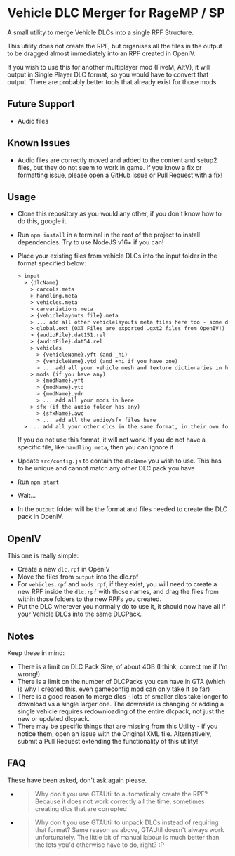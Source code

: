 # Vehicle DLC Merger for RageMP / SP

A small utility to merge Vehicle DLCs into a single RPF Structure.

This utility does not create the RPF, but organises all the files in the output to be dragged almost immediately into an RPF created in OpenIV.

If you wish to use this for another multiplayer mod (FiveM, AltV), it will output in Single Player DLC format, so you would have to convert that output. There are probably better tools that already exist for those mods.

## Future Support

- Audio files

## Known Issues

- Audio files are correctly moved and added to the content and setup2 files, but they do not seem to work in game. If you know a fix or formatting issue, please open a GitHub Issue or Pull Request with a fix!

## Usage

- Clone this repository as you would any other, if you don't know how to do this, google it.
- Run `npm install` in a terminal in the root of the project to install dependencies. Try to use NodeJS v16+ if you can!
- Place your existing files from vehicle DLCs into the input folder in the format specified below:

  ```txt
  > input
    > {dlcName}
      > carcols.meta
      > handling.meta
      > vehicles.meta
      > carvariations.meta
      > {vehiclelayouts file}.meta
      > ... add all other vehiclelayouts meta files here too - some dlcs have multiple!
      > global.oxt (OXT Files are exported .gxt2 files from OpenIV!)
      > {audioFile}.dat151.rel
      > {audioFile}.dat54.rel
      > vehicles
        > {vehicleName}.yft (and _hi)
        > {vehicleName}.ytd (and +hi if you have one)
        > ... add all your vehicle mesh and texture dictionaries in here
      > mods (if you have any)
        > {modName}.yft
        > {modName}.ytd
        > {modName}.ydr
        > ... add all your mods in here
      > sfx (if the audio folder has any)
        > {sfxName}.awc
        > ... add all the audio/sfx files here
    > ... add all your other dlcs in the same format, in their own folders!
  ```

  If you do not use this format, it will not work. If you do not have a specific file, like `handling.meta`, then you can ignore it
- Update `src/config.js` to contain the `dlcName` you wish to use. This has to be unique and cannot match any other DLC pack you have
- Run `npm start`
- Wait...
- In the `output` folder will be the format and files needed to create the DLC pack in OpenIV.

## OpenIV

This one is really simple:

- Create a new `dlc.rpf` in OpenIV
- Move the files from `output` into the dlc.rpf
- For `vehicles.rpf` and `mods.rpf`, if they exist, you will need to create a new RPF inside the `dlc.rpf` with those names, and drag the files from within those folders to the new RPFs you created.
- Put the DLC wherever you normally do to use it, it should now have all if your Vehicle DLCs into the same DLCPack.

## Notes

Keep these in mind:

- There is a limit on DLC Pack Size, of about 4GB (I think, correct me if I'm wrong!)
- There is a limit on the number of DLCPacks you can have in GTA (which is why I created this, even gameconfig mod can only take it so far)
- There is a good reason to merge dlcs - lots of smaller dlcs take longer to download vs a single larger one. The downside is changing or adding a single vehicle requires redownloading of the entire dlcpack, not just the new or updated dlcpack.
- There may be specific things that are missing from this Utility - if you notice them, open an issue with the Original XML file. Alternatively, submit a Pull Request extending the functionality of this utility!

## FAQ

These have been asked, don't ask again please.

- > Why don't you use GTAUtil to automatically create the RPF?
  Because it does not work correctly all the time, sometimes creating dlcs that are corrupted
- > Why don't you use GTAUtil to unpack DLCs instead of requiring that format?
  Same reason as above, GTAUtil doesn't always work unfortunately. The little bit of manual labour is much better than the lots you'd otherwise have to do, right? :P

